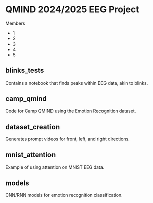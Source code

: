 # QMIND 2024/2025 EEG Project
Members
- 1
- 2
- 3
- 4
- 5

## blinks_tests
Contains a notebook that finds peaks within EEG data, akin to blinks.

## camp_qmind
Code for Camp QMIND using the Emotion Recognition dataset.

## dataset_creation
Generates prompt videos for front, left, and right directions.

## mnist_attention
Example of using attention on MNIST EEG data.

## models
CNN/RNN models for emotion recognition classification.